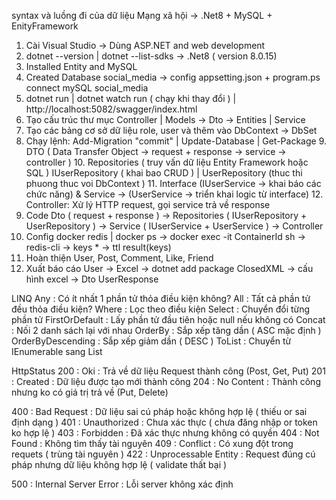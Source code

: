 ﻿syntax và luồng đi của dữ liệu
Mạng xã hội -> .Net8 + MySQL + EnityFramework

1. Cài Visual Studio -> Dùng ASP.NET and web development
2. dotnet --version | dotnet --list-sdks -> .Net8 ( version 8.0.15)
3. Installed Entity and MySQL
4. Created Database social_media -> config appsetting.json + program.ps connect mySQL social_media
5. dotnet run  | dotnet watch run ( chạy khi thay đổi ) | http://localhost:5082/swagger/index.html
6. Tạo cấu trúc thư mục Controller | Models -> Dto -> Entities | Service
7. Tạo các bảng cơ sở dữ liệu role, user và thêm vào DbContext -> DbSet
8. Chạy lệnh: Add-Migration "commit" |  Update-Database  | Get-Package
	9. DTO ( Data Transfer Object -> request + response -> service -> controller )
	10. Repositories ( truy vấn dữ liệu Entity Framework hoặc SQL ) IUserRepository ( khai bao CRUD ) | UserRepository (thuc thi phuong thuc voi DbContext )
	11. Interface (IUserService -> khai báo các chức năng) & Service -> (UserService -> triển khai logic từ interface)
	12. Controller: Xử lý HTTP request, gọi service trả về response
13. Code Dto ( request + response ) -> Repositories ( IUserRepository + UserRepository ) -> Service ( IUserService + UserService ) -> Controller
14. Config docker redis | docker ps -> docker exec -it ContainerId sh -> redis-cli -> keys * -> ttl result(keys)
15. Hoàn thiện User, Post, Comment, Like, Friend
16. Xuất báo cáo User -> Excel -> dotnet add package ClosedXML -> cấu hình excel -> Dto UserResponse


LINQ
Any : Có ít nhất 1 phần tử thỏa điều kiện không?
All : Tất cả phần tử đều thỏa điều kiện?
Where : Lọc theo điều kiện
Select : Chuyển đổi từng phần tử
FirstOrDefault : Lấy phần tử đầu tiên hoặc null nếu không có
Concat : Nối 2 danh sách lại với nhau
OrderBy : Sắp xếp tăng dần ( ASC mặc định )
OrderByDescending : Sắp xếp giảm dần ( DESC )
ToList : Chuyển từ IEnumerable sang List

HttpStatus
200	: Oki						: Trả về dữ liệu Request thành công (Post, Get, Put)
201 : Created				: Dữ liệu được tạo mới thành công 
204 : No Content		: Thành công nhưng ko có giá trị trả về (Put, Delete)

400 : Bad Request		: Dữ liệu sai cú pháp hoặc không hợp lệ ( thiếu or sai định dạng )
401 : Unauthorized 	: Chưa xác thực ( chưa đăng nhập or token ko hợp lệ )
403 : Forbidden			: Đã xác thực nhưng không có quyền
404 : Not Found			: Không tìm thấy tài nguyên 
409 : Conflict			: Có xung đột trong requets ( trùng tài nguyên )
422 : Unprocessable Entity : Request đúng cú pháp nhưng dữ liệu không hợp lệ ( validate thất bại )

500 : Internal Server Error : Lỗi server không xác định